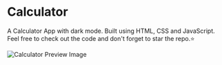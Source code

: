 # Calculator

A Calculator App with dark mode. Built using HTML, CSS and JavaScript. Feel free to check out the code and don't forget to star the repo.⭐

![Calculator Preview Image](https://user-images.githubusercontent.com/44538497/169086855-bd20e6e0-3675-4db6-b086-0298005973f4.png)
